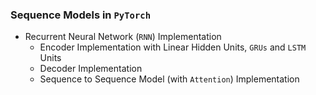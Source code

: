 ### Sequence Models in `PyTorch`
- Recurrent Neural Network (`RNN`) Implementation
  - Encoder Implementation with Linear Hidden Units, `GRUs` and `LSTM` Units 
  - Decoder Implementation
  - Sequence to Sequence Model (with `Attention`) Implementation
